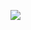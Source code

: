 <a href="https://codeclimate.com/github/IIIpek34/projekt1/maintainability"><img src="https://api.codeclimate.com/v1/badges/1597a6e541009e715e95/maintainability" /></a>
